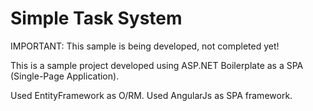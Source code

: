 Simple Task System
=====================

IMPORTANT: This sample is being developed, not completed yet!

This is a sample project developed using ASP.NET Boilerplate as a SPA (Single-Page Application).

Used EntityFramework as O/RM.
Used AngularJs as SPA framework.
